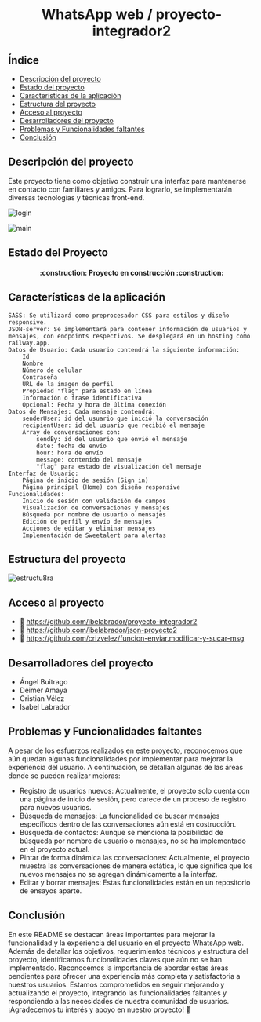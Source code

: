 <h1 align="center"> 
WhatsApp web / proyecto-integrador2
</h1>

## Índice

* [Descripción del proyecto](#descripción-del-proyecto)
* [Estado del proyecto](#estado-del-proyecto)
* [Características de la aplicación](#características-de-la-aplicación)
* [Estructura del proyecto](#estructura-del-proyecto)
* [Acceso al proyecto](#acceso-al-proyecto)
* [Desarrolladores del proyecto](#desarrolladores-del-proyecto)
* [Problemas y Funcionalidades faltantes](#problemas-y-funcionalidades-faltantes)
* [Conclusión](#conclusión)


## Descripción del proyecto
Este proyecto tiene como objetivo construir una interfaz para mantenerse en contacto con familiares y amigos. Para lograrlo, se implementarán diversas tecnologías y técnicas front-end.

![login](https://github.com/ibelabrador/proyecto-integrador2/assets/118490263/a0af1385-455b-447b-85da-5f7b192b7642)

![main](https://github.com/ibelabrador/proyecto-integrador2/assets/118490263/8ab1a4b4-67ff-49eb-b93f-06e032c3b48f)


## Estado del Proyecto
<h4 align="center">
:construction: Proyecto en construcción :construction:
</h4>

## Características de la aplicación

    SASS: Se utilizará como preprocesador CSS para estilos y diseño responsive.
    JSON-server: Se implementará para contener información de usuarios y mensajes, con endpoints respectivos. Se desplegará en un hosting como railway.app.
    Datos de Usuario: Cada usuario contendrá la siguiente información:
        Id
        Nombre
        Número de celular
        Contraseña
        URL de la imagen de perfil
        Propiedad "flag" para estado en línea
        Información o frase identificativa
        Opcional: Fecha y hora de última conexión
    Datos de Mensajes: Cada mensaje contendrá:
        senderUser: id del usuario que inició la conversación
        recipientUser: id del usuario que recibió el mensaje
        Array de conversaciones con:
            sendBy: id del usuario que envió el mensaje
            date: fecha de envío
            hour: hora de envío
            message: contenido del mensaje
            "flag" para estado de visualización del mensaje
    Interfaz de Usuario:
        Página de inicio de sesión (Sign in)
        Página principal (Home) con diseño responsive
    Funcionalidades:
        Inicio de sesión con validación de campos
        Visualización de conversaciones y mensajes
        Búsqueda por nombre de usuario o mensajes
        Edición de perfil y envío de mensajes
        Acciones de editar y eliminar mensajes
        Implementación de Sweetalert para alertas

## Estructura del proyecto

![estructu8ra](https://github.com/ibelabrador/proyecto-integrador2/assets/118490263/d72a964e-cd21-4c81-868d-7bfb5b061f01)

## Acceso al proyecto

- 📁 https://github.com/ibelabrador/proyecto-integrador2
- 📁 https://github.com/ibelabrador/json-proyecto2
- 📁 https://github.com/crizvelez/funcion-enviar.modificar-y-sucar-msg

## Desarrolladores del proyecto 
- Ángel Buitrago
- Deimer Amaya
- Cristian Vélez
- Isabel Labrador

## Problemas y Funcionalidades faltantes
A pesar de los esfuerzos realizados en este proyecto, reconocemos que aún quedan algunas funcionalidades por implementar para mejorar la experiencia del usuario. A continuación, se detallan algunas de las áreas donde se pueden realizar mejoras:

- Registro de usuarios nuevos: Actualmente, el proyecto solo cuenta con una página de inicio de sesión, pero carece de un proceso de registro para nuevos usuarios.
- Búsqueda de mensajes: La funcionalidad de buscar mensajes específicos dentro de las conversaciones aún está en costrucción.
- Búsqueda de contactos: Aunque se menciona la posibilidad de búsqueda por nombre de usuario o mensajes, no se ha implementado en el proyecto actual.
- Pintar de forma dinámica las conversaciones: Actualmente, el proyecto muestra las conversaciones de manera estática, lo que significa que los nuevos mensajes no se agregan dinámicamente a la interfaz.
- Editar y borrar mensajes: Estas funcionalidades están en un repositorio de ensayos aparte.

## Conclusión
En este README se destacan áreas importantes para mejorar la funcionalidad y la experiencia del usuario en el proyecto WhatsApp web. Además de detallar los objetivos, requerimientos técnicos y estructura del proyecto, identificamos funcionalidades claves que aún no se han implementado. Reconocemos la importancia de abordar estas áreas pendientes para ofrecer una experiencia más completa y satisfactoria a nuestros usuarios. 
Estamos comprometidos en seguir mejorando y actualizando el proyecto, integrando las funcionalidades faltantes y respondiendo a las necesidades de nuestra comunidad de usuarios. 
¡Agradecemos tu interés y apoyo en nuestro proyecto! 💚

